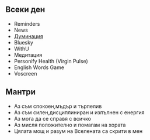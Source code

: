 ## Всеки ден

* Reminders
* News
* [Думинация](https://nauchi.bg/duminaciq)
* Bluesky
* WithU
* Медитация
* Personify Health (Virgin Pulse)
* English Words Game
* Voscreen 

## Мантри

* Аз съм спокоен,мъдър и търпелив
* Аз съм силен,дисциплиниран и изпълнен с енергия 
* Аз мога да се справя с всичко 
* Аз мисля положително и помагам на хората
* Цялата мощ и разум на Вселената са скрити в мен 
 
